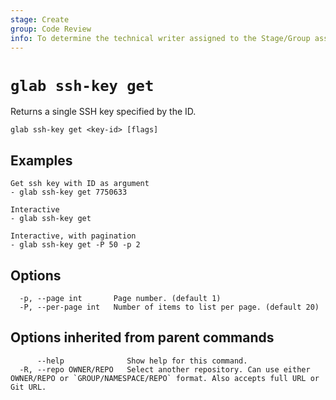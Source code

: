 ```yaml
---
stage: Create
group: Code Review
info: To determine the technical writer assigned to the Stage/Group associated with this page, see https://about.gitlab.com/handbook/product/ux/technical-writing/#assignments
---
```


<!--
This documentation is auto generated by a script.
Please do not edit this file directly. Run `make gen-docs` instead.
-->

# `glab ssh-key get`

Returns a single SSH key specified by the ID.

```plaintext
glab ssh-key get <key-id> [flags]
```

## Examples

```console
Get ssh key with ID as argument
- glab ssh-key get 7750633

Interactive
- glab ssh-key get

Interactive, with pagination
- glab ssh-key get -P 50 -p 2

```

## Options

```plaintext
  -p, --page int       Page number. (default 1)
  -P, --per-page int   Number of items to list per page. (default 20)
```

## Options inherited from parent commands

```plaintext
      --help              Show help for this command.
  -R, --repo OWNER/REPO   Select another repository. Can use either OWNER/REPO or `GROUP/NAMESPACE/REPO` format. Also accepts full URL or Git URL.
```
